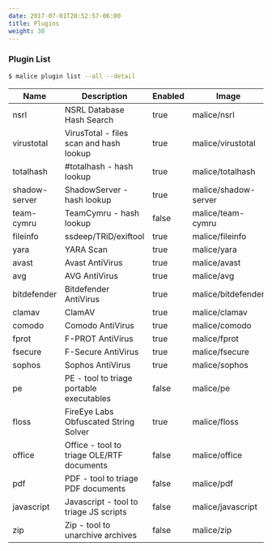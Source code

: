 ```yaml
---
date: 2017-07-01T20:52:57-06:00
title: Plugins
weight: 30
---
```


### Plugin List

```bash
$ malice plugin list --all --detail
```

| Name          | Description                               | Enabled | Image                | Category | Mime                   |
|---------------|-------------------------------------------|---------|----------------------|----------|------------------------|
| nsrl          | NSRL Database Hash Search                 | true    | malice/nsrl          | intel    | hash                   |
| virustotal    | VirusTotal - files scan and hash lookup   | true    | malice/virustotal    | intel    | hash                   |
| totalhash     | #totalhash - hash lookup                  | true    | malice/totalhash     | intel    | hash                   |
| shadow-server | ShadowServer - hash lookup                | true    | malice/shadow-server | intel    | hash                   |
| team-cymru    | TeamCymru - hash lookup                   | false   | malice/team-cymru    | intel    | hash                   |
| fileinfo      | ssdeep/TRiD/exiftool                      | true    | malice/fileinfo      | metadata | \*                     |
| yara          | YARA Scan                                 | true    | malice/yara          | av       | \*                     |
| avast         | Avast AntiVirus                           | true    | malice/avast         | av       | \*                     |
| avg           | AVG AntiVirus                             | true    | malice/avg           | av       | \*                     |
| bitdefender   | Bitdefender AntiVirus                     | true    | malice/bitdefender   | av       | \*                     |
| clamav        | ClamAV                                    | true    | malice/clamav        | av       | \*                     |
| comodo        | Comodo AntiVirus                          | true    | malice/comodo        | av       | \*                     |
| fprot         | F-PROT AntiVirus                          | true    | malice/fprot         | av       | \*                     |
| fsecure       | F-Secure AntiVirus                        | true    | malice/fsecure       | av       | \*                     |
| sophos        | Sophos AntiVirus                          | true    | malice/sophos        | av       | \*                     |
| pe            | PE - tool to triage portable executables  | false   | malice/pe            | exe      | application/x-dosexec  |
| floss         | FireEye Labs Obfuscated String Solver     | true    | malice/floss         | exe      | application/x-dosexec  |
| office        | Office - tool to triage OLE/RTF documents | false   | malice/office        | document | \*                     |
| pdf           | PDF - tool to triage PDF documents        | false   | malice/pdf           | document | application/pdf        |
| javascript    | Javascript - tool to triage JS scripts    | false   | malice/javascript    | document | application/javascript |
| zip           | Zip - tool to unarchive archives          | false   | malice/zip           | archive  | archive                |
